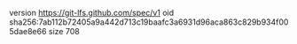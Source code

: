 version https://git-lfs.github.com/spec/v1
oid sha256:7ab112b72405a9a442d713c19baafc3a6931d96aca863c829b934f005dae8e66
size 708
